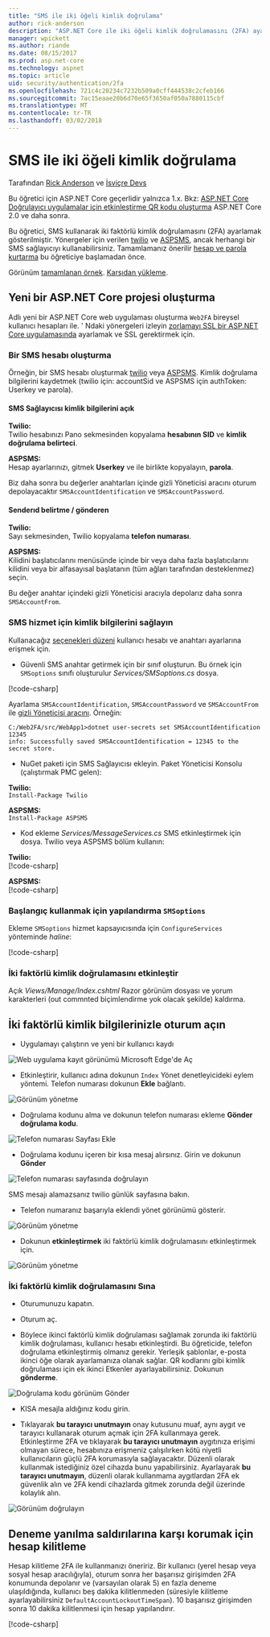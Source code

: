 ```yaml
---
title: "SMS ile iki öğeli kimlik doğrulama"
author: rick-anderson
description: "ASP.NET Core ile iki öğeli kimlik doğrulamasını (2FA) ayarlamak nasıl gösterir"
manager: wpickett
ms.author: riande
ms.date: 08/15/2017
ms.prod: asp.net-core
ms.technology: aspnet
ms.topic: article
uid: security/authentication/2fa
ms.openlocfilehash: 721c4c20234c7232b509a0cff444538c2cfeb166
ms.sourcegitcommit: 7ac15eaae20b6d70e65f3650af050a7880115cbf
ms.translationtype: MT
ms.contentlocale: tr-TR
ms.lasthandoff: 03/02/2018
---
```

# <a name="two-factor-authentication-with-sms"></a>SMS ile iki öğeli kimlik doğrulama

Tarafından [Rick Anderson](https://twitter.com/RickAndMSFT) ve [İsviçre Devs](https://github.com/Swiss-Devs)

Bu öğretici için ASP.NET Core geçerlidir yalnızca 1.x. Bkz: [ASP.NET Core Doğrulayıcı uygulamalar için etkinleştirme QR kodu oluşturma](xref:security/authentication/identity-enable-qrcodes) ASP.NET Core 2.0 ve daha sonra.

Bu öğretici, SMS kullanarak iki faktörlü kimlik doğrulamasını (2FA) ayarlamak gösterilmiştir. Yönergeler için verilen [twilio](https://www.twilio.com/) ve [ASPSMS](https://www.aspsms.com/asp.net/identity/core/testcredits/), ancak herhangi bir SMS sağlayıcıyı kullanabilirsiniz. Tamamlamanız önerilir [hesap ve parola kurtarma](accconfirm.md) bu öğreticiye başlamadan önce.

Görünüm [tamamlanan örnek](https://github.com/aspnet/Docs/tree/master/aspnetcore/security/authentication/2fa/sample/Web2FA). [Karşıdan yükleme](xref:tutorials/index#how-to-download-a-sample).

## <a name="create-a-new-aspnet-core-project"></a>Yeni bir ASP.NET Core projesi oluşturma

Adlı yeni bir ASP.NET Core web uygulaması oluşturma `Web2FA` bireysel kullanıcı hesapları ile. ' Ndaki yönergeleri izleyin [zorlamayı SSL bir ASP.NET Core uygulamasında](xref:security/enforcing-ssl) ayarlamak ve SSL gerektirmek için.

### <a name="create-an-sms-account"></a>Bir SMS hesabı oluşturma

Örneğin, bir SMS hesabı oluşturmak [twilio](https://www.twilio.com/) veya [ASPSMS](https://www.aspsms.com/asp.net/identity/core/testcredits/). Kimlik doğrulama bilgilerini kaydetmek (twilio için: accountSid ve ASPSMS için authToken: Userkey ve parola).

#### <a name="figuring-out-sms-provider-credentials"></a>SMS Sağlayıcısı kimlik bilgilerini açık

**Twilio:**  
Twilio hesabınızı Pano sekmesinden kopyalama **hesabının SID** ve **kimlik doğrulama belirteci**.

**ASPSMS:**  
Hesap ayarlarınızı, gitmek **Userkey** ve ile birlikte kopyalayın, **parola**.

Biz daha sonra bu değerler anahtarları içinde gizli Yöneticisi aracını oturum depolayacaktır `SMSAccountIdentification` ve `SMSAccountPassword`.

#### <a name="specifying-senderid--originator"></a>Senderıd belirtme / gönderen

**Twilio:**  
Sayı sekmesinden, Twilio kopyalama **telefon numarası**. 

**ASPSMS:**  
Kilidini başlatıcılarını menüsünde içinde bir veya daha fazla başlatıcılarını kilidini veya bir alfasayısal başlatanın (tüm ağları tarafından desteklenmez) seçin. 

Bu değer anahtar içindeki gizli Yöneticisi aracıyla depolarız daha sonra `SMSAccountFrom`.


### <a name="provide-credentials-for-the-sms-service"></a>SMS hizmet için kimlik bilgilerini sağlayın

Kullanacağız [seçenekleri düzeni](xref:fundamentals/configuration/options) kullanıcı hesabı ve anahtarı ayarlarına erişmek için. 

   * Güvenli SMS anahtar getirmek için bir sınıf oluşturun. Bu örnek için `SMSoptions` sınıfı oluşturulur *Services/SMSoptions.cs* dosya.

[!code-csharp[](2fa/sample/Web2FA/Services/SMSoptions.cs)]

Ayarlama `SMSAccountIdentification`, `SMSAccountPassword` ve `SMSAccountFrom` ile [gizli Yöneticisi aracını](xref:security/app-secrets). Örneğin:

```none
C:/Web2FA/src/WebApp1>dotnet user-secrets set SMSAccountIdentification 12345
info: Successfully saved SMSAccountIdentification = 12345 to the secret store.
```
* NuGet paketi için SMS Sağlayıcısı ekleyin. Paket Yöneticisi Konsolu (çalıştırmak PMC gelen):

**Twilio:**  
`Install-Package Twilio`

**ASPSMS:**  
`Install-Package ASPSMS`


* Kod ekleme *Services/MessageServices.cs* SMS etkinleştirmek için dosya. Twilio veya ASPSMS bölüm kullanın:


**Twilio:**  
[!code-csharp[](2fa/sample/Web2FA/Services/MessageServices_twilio.cs)]

**ASPSMS:**  
[!code-csharp[](2fa/sample/Web2FA/Services/MessageServices_ASPSMS.cs)]

### <a name="configure-startup-to-use-smsoptions"></a>Başlangıç kullanmak için yapılandırma `SMSoptions`

Ekleme `SMSoptions` hizmet kapsayıcısında için `ConfigureServices` yönteminde *haline*:

[!code-csharp[](2fa/sample/Web2FA/Startup.cs?name=snippet1&highlight=4)]

### <a name="enable-two-factor-authentication"></a>İki faktörlü kimlik doğrulamasını etkinleştir

Açık *Views/Manage/Index.cshtml* Razor görünüm dosyası ve yorum karakterleri (out commnted biçimlendirme yok olacak şekilde) kaldırma.

## <a name="log-in-with-two-factor-authentication"></a>İki faktörlü kimlik bilgilerinizle oturum açın

* Uygulamayı çalıştırın ve yeni bir kullanıcı kaydı

![Web uygulama kayıt görünümü Microsoft Edge'de Aç](2fa/_static/login2fa1.png)

* Etkinleştirir, kullanıcı adına dokunun `Index` Yönet denetleyicideki eylem yöntemi. Telefon numarası dokunun **Ekle** bağlantı.

![Görünüm yönetme](2fa/_static/login2fa2.png)

* Doğrulama kodunu alma ve dokunun telefon numarası ekleme **Gönder doğrulama kodu**.

![Telefon numarası Sayfası Ekle](2fa/_static/login2fa3.png)

* Doğrulama kodunu içeren bir kısa mesaj alırsınız. Girin ve dokunun **Gönder**

![Telefon numarası sayfasında doğrulayın](2fa/_static/login2fa4.png)

SMS mesajı alamazsanız twilio günlük sayfasına bakın.

* Telefon numaranız başarıyla eklendi yönet görünümü gösterir.

![Görünüm yönetme](2fa/_static/login2fa5.png)

* Dokunun **etkinleştirmek** iki faktörlü kimlik doğrulamasını etkinleştirmek için.

![Görünüm yönetme](2fa/_static/login2fa6.png)

### <a name="test-two-factor-authentication"></a>İki faktörlü kimlik doğrulamasını Sına

* Oturumunuzu kapatın.

* Oturum aç.

* Böylece ikinci faktörlü kimlik doğrulaması sağlamak zorunda iki faktörlü kimlik doğrulaması, kullanıcı hesabı etkinleştirdi. Bu öğreticide, telefon doğrulama etkinleştirmiş olmanız gerekir. Yerleşik şablonlar, e-posta ikinci öğe olarak ayarlamanıza olanak sağlar. QR kodlarını gibi kimlik doğrulaması için ek ikinci Etkenler ayarlayabilirsiniz. Dokunun **gönderme**.

![Doğrulama kodu görünüm Gönder](2fa/_static/login2fa7.png)

* KISA mesajla aldığınız kodu girin.

* Tıklayarak **bu tarayıcı unutmayın** onay kutusunu muaf, aynı aygıt ve tarayıcı kullanarak oturum açmak için 2FA kullanmaya gerek. Etkinleştirme 2FA ve tıklayarak **bu tarayıcı unutmayın** aygıtınıza erişimi olmayan sürece, hesabınıza erişmeniz çalışılırken kötü niyetli kullanıcıların güçlü 2FA korumasıyla sağlayacaktır. Düzenli olarak kullanmak istediğiniz özel cihazda bunu yapabilirsiniz. Ayarlayarak **bu tarayıcı unutmayın**, düzenli olarak kullanmama aygıtlardan 2FA ek güvenlik alın ve 2FA kendi cihazlarda gitmek zorunda değil üzerinde kolaylık alın.

![Görünüm doğrulayın](2fa/_static/login2fa8.png)

## <a name="account-lockout-for-protecting-against-brute-force-attacks"></a>Deneme yanılma saldırılarına karşı korumak için hesap kilitleme

Hesap kilitleme 2FA ile kullanmanızı öneririz. Bir kullanıcı (yerel hesap veya sosyal hesap aracılığıyla), oturum sonra her başarısız girişimden 2FA konumunda depolanır ve (varsayılan olarak 5) en fazla deneme ulaşıldığında, kullanıcı beş dakika kilitlenmeden (süresiyle kilitleme ayarlayabilirsiniz `DefaultAccountLockoutTimeSpan`). 10 başarısız girişimden sonra 10 dakika kilitlenmesi için hesap yapılandırır.

[!code-csharp[](2fa/sample/Web2FA/Startup.cs?name=snippet2&highlight=13-17)] 
